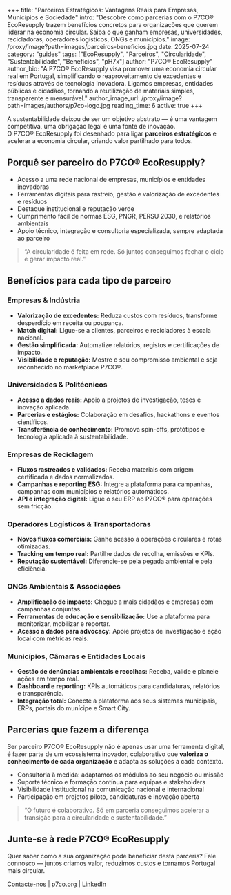 +++
title: "Parceiros Estratégicos: Vantagens Reais para Empresas, Municípios e Sociedade"
intro: "Descobre como parcerias com o P7CO® EcoResupply trazem benefícios concretos para organizações que querem liderar na economia circular. Saiba o que ganham empresas, universidades, recicladoras, operadores logísticos, ONGs e municípios."
image: /proxy/image?path=images/parceiros-beneficios.jpg
date: 2025-07-24
category: "guides"
tags: ["EcoResupply", "Parceiros", "Circularidade", "Sustentabilidade", "Benefícios", "pH7x"]
author: "P7CO® EcoResupply"
author_bio: "A P7CO® EcoResupply visa promover uma economia circular real em Portugal, simplificando o reaproveitamento de excedentes e resíduos através de tecnologia inovadora. Ligamos empresas, entidades públicas e cidadãos, tornando a reutilização de materiais simples, transparente e mensurável."
author_image_url: /proxy/image?path=images/authors/p7co-logo.jpg
reading_time: 6
active: true
+++


A sustentabilidade deixou de ser um objetivo abstrato — é uma vantagem competitiva, uma obrigação legal e uma fonte de inovação.  
O P7CO® EcoResupply foi desenhado para ligar **parceiros estratégicos** e acelerar a economia circular, criando valor partilhado para todos.

## Porquê ser parceiro do P7CO® EcoResupply?

- Acesso a uma rede nacional de empresas, municípios e entidades inovadoras
- Ferramentas digitais para rastreio, gestão e valorização de excedentes e resíduos
- Destaque institucional e reputação verde
- Cumprimento fácil de normas ESG, PNGR, PERSU 2030, e relatórios ambientais
- Apoio técnico, integração e consultoria especializada, sempre adaptada ao parceiro

> “A circularidade é feita em rede. Só juntos conseguimos fechar o ciclo e gerar impacto real.”

## Benefícios para cada tipo de parceiro

### Empresas & Indústria

- **Valorização de excedentes:** Reduza custos com resíduos, transforme desperdício em receita ou poupança.
- **Match digital:** Ligue-se a clientes, parceiros e recicladores à escala nacional.
- **Gestão simplificada:** Automatize relatórios, registos e certificações de impacto.
- **Visibilidade e reputação:** Mostre o seu compromisso ambiental e seja reconhecido no marketplace P7CO®.

### Universidades & Politécnicos

- **Acesso a dados reais:** Apoio a projetos de investigação, teses e inovação aplicada.
- **Parcerias e estágios:** Colaboração em desafios, hackathons e eventos científicos.
- **Transferência de conhecimento:** Promova spin-offs, protótipos e tecnologia aplicada à sustentabilidade.

### Empresas de Reciclagem

- **Fluxos rastreados e validados:** Receba materiais com origem certificada e dados normalizados.
- **Campanhas e reporting ESG:** Integre a plataforma para campanhas, campanhas com municípios e relatórios automáticos.
- **API e integração digital:** Ligue o seu ERP ao P7CO® para operações sem fricção.

### Operadores Logísticos & Transportadoras

- **Novos fluxos comerciais:** Ganhe acesso a operações circulares e rotas otimizadas.
- **Tracking em tempo real:** Partilhe dados de recolha, emissões e KPIs.
- **Reputação sustentável:** Diferencie-se pela pegada ambiental e pela eficiência.

### ONGs Ambientais & Associações

- **Amplificação de impacto:** Chegue a mais cidadãos e empresas com campanhas conjuntas.
- **Ferramentas de educação e sensibilização:** Use a plataforma para monitorizar, mobilizar e reportar.
- **Acesso a dados para advocacy:** Apoie projetos de investigação e ação local com métricas reais.

### Municípios, Câmaras e Entidades Locais

- **Gestão de denúncias ambientais e recolhas:** Receba, valide e planeie ações em tempo real.
- **Dashboard e reporting:** KPIs automáticos para candidaturas, relatórios e transparência.
- **Integração total:** Conecte a plataforma aos seus sistemas municipais, ERPs, portais do munícipe e Smart City.

## Parcerias que fazem a diferença

Ser parceiro P7CO® EcoResupply não é apenas usar uma ferramenta digital, é fazer parte de um ecossistema inovador, colaborativo que **valoriza o conhecimento de cada organização** e adapta as soluções a cada contexto.

- Consultoria à medida: adaptamos os módulos ao seu negócio ou missão
- Suporte técnico e formação contínua para equipas e stakeholders
- Visibilidade institucional na comunicação nacional e internacional
- Participação em projetos piloto, candidaturas e inovação aberta

> “O futuro é colaborativo. Só em parceria conseguimos acelerar a transição para a circularidade e sustentabilidade.”

## Junte-se à rede P7CO® EcoResupply

Quer saber como a sua organização pode beneficiar desta parceria?
Fale connosco — juntos criamos valor, reduzimos custos e tornamos Portugal mais circular.

[Contacte-nos](mailto:hello@p7co.org) | [p7co.org](https://p7co.org) | [LinkedIn](https://www.linkedin.com/company/107601974)

